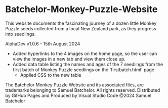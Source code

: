 # Batchelor-Monkey-Puzzle-Website
This website documents the fascinating journey of a dozen little Monkey Puzzle
seeds collected from a local New Zealand park, as they progress into seedlings. 

AlphaDev v1.0.6 - 15th August 2024
- Added hyperlinks to the 4 images on the home page, so the user can view the images in a new tab and view them close up.
- Added data table listing the names and ages of the 7 seedlings from the first batch of Monkey Puzzle seedlings on the 'firstbatch.html' page
    - Applied CSS to the new table

The Batchelor Monkey Puzzle Website and its associated files, are trademarks belonging to Samuel Batchelor. All rights reserved.
Distributed by GitHub Pages and Produced by Visual Studio Code
@2024 Samuel Batchelor
